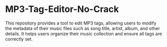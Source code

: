# MP3-Tag-Editor-No-Crack
This repository provides a tool to edit MP3 tags, allowing users to modify the metadata of their music files such as song title, artist, album, and other details. It helps users organize their music collection and ensure all tags are correctly set.
